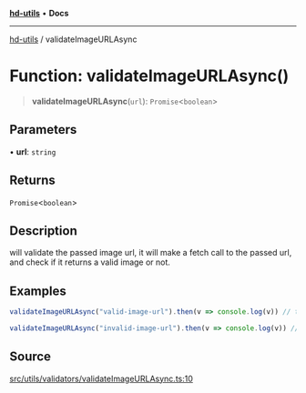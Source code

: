 [**hd-utils**](../README.md) • **Docs**

***

[hd-utils](../globals.md) / validateImageURLAsync

# Function: validateImageURLAsync()

> **validateImageURLAsync**(`url`): `Promise`\<`boolean`\>

## Parameters

• **url**: `string`

## Returns

`Promise`\<`boolean`\>

## Description

will validate the passed image url, it will make a fetch call to the passed url,
and check if it returns a valid image or not.

## Examples

```ts
validateImageURLAsync("valid-image-url").then(v => console.log(v)) // true
```

```ts
validateImageURLAsync("invalid-image-url").then(v => console.log(v)) // false
```

## Source

[src/utils/validators/validateImageURLAsync.ts:10](https://github.com/AhmadHddad/h-utils/blob/8e9e542f98b1a43a336ce585dc8666b21b0e894d/src/utils/validators/validateImageURLAsync.ts#L10)
